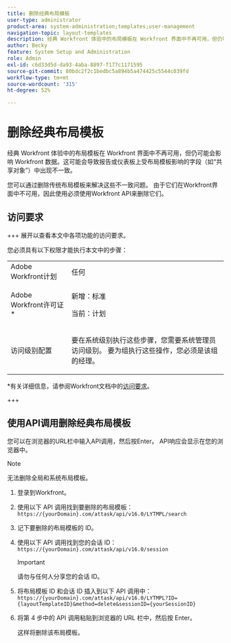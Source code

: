 ```yaml
---
title: 删除经典布局模板
user-type: administrator
product-area: system-administration;templates;user-management
navigation-topic: layout-templates
description: 经典 Workfront 体验中的布局模板在 Workfront 界面中不再可用，但仍可能会影响 Workfront 数据。这可能会导致报告或仪表板上受布局模板影响的字段（如“共享对象”）中出现不一致。
author: Becky
feature: System Setup and Administration
role: Admin
exl-id: c6d33d5d-da93-4aba-8897-f177c1171595
source-git-commit: 80bdc2f2c1bedbc5a894b5a474425c5544c039fd
workflow-type: tm+mt
source-wordcount: '315'
ht-degree: 52%

---
```


# 删除经典布局模板

经典 Workfront 体验中的布局模板在 Workfront 界面中不再可用，但仍可能会影响 Workfront 数据。这可能会导致报告或仪表板上受布局模板影响的字段（如“共享对象”）中出现不一致。

您可以通过删除传统布局模板来解决这些不一致问题。 由于它们在Workfront界面中不可用，因此使用必须使用Workfront API来删除它们。

## 访问要求

+++ 展开以查看本文中各项功能的访问要求。

您必须具有以下权限才能执行本文中的步骤：

<table style="table-layout:auto"> 
 <col> 
 <col> 
 <tbody> 
  <tr> 
   <td role="rowheader">Adobe Workfront计划</td> 
   <td>任何</td> 
  </tr> 
  <tr> 
   <td role="rowheader">Adobe Workfront许可证*</td> 
   <td><p>新增：标准</p>
  <p> 当前：计划</p>
   </td> 
  </tr> 
  <tr> 
   <td role="rowheader">访问级别配置</td> 
   <td> <p>要在系统级别执行这些步骤，您需要系统管理员访问级别。
要为组执行这些操作，您必须是该组的经理。</p> </td> 
  </tr> 
 </tbody> 
</table>

*有关详细信息，请参阅Workfront文档中的[访问要求](/help/quicksilver/administration-and-setup/add-users/access-levels-and-object-permissions/access-level-requirements-in-documentation.md)。

+++

## 使用API调用删除经典布局模板

您可以在浏览器的URL栏中输入API调用，然后按Enter。 API响应会显示在您的浏览器中。

>[!NOTE]
>
>无法删除全局和系统布局模板。

1. 登录到Workfront。
1. 使用以下 API 调用找到要删除的布局模板：
   `https://{yourDomain}.com/attask/api/v16.0/LYTMPL/search`
1. 记下要删除的布局模板的 ID。
1. 使用以下 API 调用找到您的会话 ID：
   `https://{yourDomain}.com/attask/api/v16.0/session`

   >[!IMPORTANT]
   >
   >请勿与任何人分享您的会话 ID。

1. 将布局模板 ID 和会话 ID 插入到以下 API 调用中：
   `https://{yourDomain}.com/attask/api/v16.0/LYTMPL?ID={layoutTemplateID}&method=delete&sessionID={yourSessionID}`
1. 将第 4 步中的 API 调用粘贴到浏览器的 URL 栏中，然后按 Enter。

   这样将删除该布局模板。
